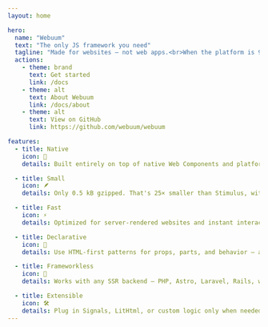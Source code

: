 ```yaml
---
layout: home

hero:
  name: "Webuum"
  text: "The only JS framework you need"
  tagline: "Made for websites — not web apps.<br>When the platform is 95% of what you need."
  actions:
    - theme: brand
      text: Get started
      link: /docs
    - theme: alt
      text: About Webuum
      link: /docs/about
    - theme: alt
      text: View on GitHub
      link: https://github.com/webuum/webuum

features:
  - title: Native
    icon: 🧬
    details: Built entirely on top of native Web Components and platform APIs — no virtual DOM, no runtime magic.

  - title: Small
    icon: 🪶
    details: Only 0.5 kB gzipped. That's 25× smaller than Stimulus, with all the power you actually need.

  - title: Fast
    icon: ⚡
    details: Optimized for server-rendered websites and instant interactivity. Load only what you use — nothing more.

  - title: Declarative
    icon: 🔖
    details: Use HTML-first patterns for props, parts, and behavior — all powered by attributes and native APIs.

  - title: Frameworkless
    icon: 🧩
    details: Works with any SSR backend — PHP, Astro, Laravel, Rails, whatever. No bundler or build step required.

  - title: Extensible
    icon: 🛠️
    details: Plug in Signals, LitHtml, or custom logic only when needed. Webuum won’t get in your way.
---
```

